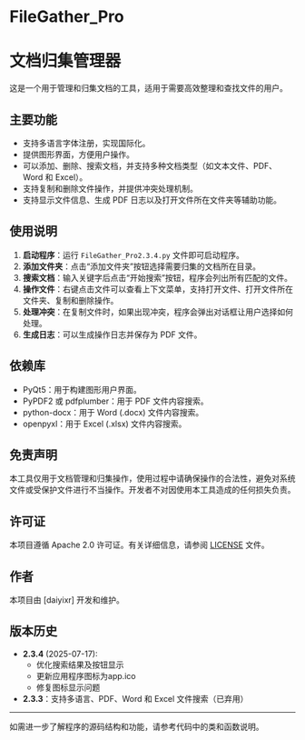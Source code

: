 # FileGather_Pro

# 文档归集管理器

这是一个用于管理和归集文档的工具，适用于需要高效整理和查找文件的用户。

## 主要功能

- 支持多语言字体注册，实现国际化。
- 提供图形界面，方便用户操作。
- 可以添加、删除、搜索文档，并支持多种文档类型（如文本文件、PDF、Word 和 Excel）。
- 支持复制和删除文件操作，并提供冲突处理机制。
- 支持显示文件信息、生成 PDF 日志以及打开文件所在文件夹等辅助功能。

## 使用说明

1. **启动程序**：运行 `FileGather_Pro2.3.4.py` 文件即可启动程序。
2. **添加文件夹**：点击“添加文件夹”按钮选择需要归集的文档所在目录。
3. **搜索文档**：输入关键字后点击“开始搜索”按钮，程序会列出所有匹配的文件。
4. **操作文件**：右键点击文件可以查看上下文菜单，支持打开文件、打开文件所在文件夹、复制和删除操作。
5. **处理冲突**：在复制文件时，如果出现冲突，程序会弹出对话框让用户选择如何处理。
6. **生成日志**：可以生成操作日志并保存为 PDF 文件。

## 依赖库

- PyQt5：用于构建图形用户界面。
- PyPDF2 或 pdfplumber：用于 PDF 文件内容搜索。
- python-docx：用于 Word (.docx) 文件内容搜索。
- openpyxl：用于 Excel (.xlsx) 文件内容搜索。

## 免责声明

本工具仅用于文档管理和归集操作，使用过程中请确保操作的合法性，避免对系统文件或受保护文件进行不当操作。开发者不对因使用本工具造成的任何损失负责。

## 许可证

本项目遵循 Apache 2.0 许可证。有关详细信息，请参阅 [LICENSE](LICENSE) 文件。

## 作者

本项目由 [daiyixr] 开发和维护。

## 版本历史

- **2.3.4** (2025-07-17):
  - 优化搜索结果及按钮显示
  - 更新应用程序图标为app.ico
  - 修复图标显示问题
- **2.3.3**：支持多语言、PDF、Word 和 Excel 文件搜索（已弃用）

---

如需进一步了解程序的源码结构和功能，请参考代码中的类和函数说明。

